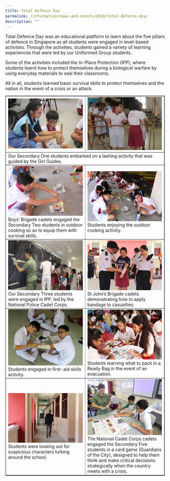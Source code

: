 ```yaml
---
title: Total Defence Day
permalink: /information/news-and-events/2018/total-defence-day/
description: ""
---
```

<p>Total Defence Day was an educational platform to learn about the five pillars of defence in Singapore as all students were engaged in level-based activities. Through the activities, students gained a variety of learning experiences that were led by our Uniformed Group students.</p>
<p>Some of the activities included the In-Place Protection (IPP), where students learnt how to protect themselves during a biological warfare by using everyday materials to seal their classrooms.</p>
<p>All in all, students learned basic survival skills to protect themselves and the nation in the event of a crisis or an attack.</p>
<table style="border-collapse: collapse; width: 100%;" border="1">
<tbody>
<tr>
<td style="width: 50%;"><img src="/images/tdd1.png"></td>
<td style="width: 50%;"><img src="/images/tdd2.png"></td>
</tr>
<tr>
<td colspan="2">Our Secondary One students embarked on a lashing activity that was guided by the Girl Guides.</td>
</tr>
<tr>
<td style="width: 50%;"><img src="/images/tdd3.jpg">Boys&rsquo; Brigade cadets engaged the Secondary Two students in outdoor cooking so as to equip them with survival skills.</td>
<td style="width: 50%;"><img src="/images/tdd4.png">Students enjoying the outdoor cooking activity.</td>
</tr>
<tr>
<td style="width: 50%;"><img src="/images/tdd5.png">Our Secondary Three students were engaged in IPP, led by the National Police Cadet Corps.</td>
<td style="width: 50%;"><img src="/images/tdd6.png">St John&rsquo;s Brigade cadets demonstrating how to apply bandage to casualties.</td>
</tr>
<tr>
<td style="width: 50%;"><img src="/images/tdd7.png">Students engaged in first-aid skills activity.</td>
<td style="width: 50%;"><img src="/images/tdd8.png">Students learning what to pack in a Ready Bag in the event of an evacuation.</td>
</tr>
<tr>
<td style="width: 50%;"><img src="/images/tdd9.png">Students were looking out for suspicious characters lurking around the school.</td>
<td style="width: 50%;"><img src="/images/tdd20.png">The National Cadet Corps cadets engaged the Secondary Five students in a card game (Guardians of the City), designed to help them think and make critical decisions strategically when the country meets with a crisis.</td>
</tr>
</tbody>
</table>